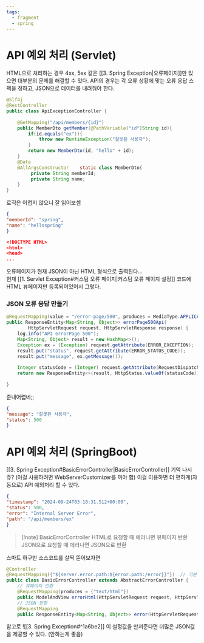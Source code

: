 ```yaml
---
tags:
  - fragment
  - spring
---
```

# API 예외 처리 (Servlet)

HTML으로 처리하는 경우 4xx, 5xx 같은 [[3. Spring Exception|오류페이지]]만 있으면 대부분의 문제를 해결할 수 있다.
API의 경우는 각 오류 상황에 맞는 오류 응답 스펙을 정하고, JSON으로 데이터를 내려줘야 한다.

```java
@Slf4j  
@RestController  
public class ApiExceptionController {  
  
    @GetMapping("/api/members/{id}")  
    public MemberDto getMember(@PathVariable("id")String id){  
        if(id.equals("ex")){  
            throw new RuntimeException("잘못된 사용자");  
        }        
        return new MemberDto(id, "hello" + id);  
    }  
    @Data  
    @AllArgsConstructor    static class MemberDto{  
         private String memberId;  
         private String name;  
    }
}
```
로직은 어렵지 않으니 잘 읽어보셈

```json title:"/api/members/spring"
{
"memberId": "spring",
"name": "hellospring"
}
```

```json title:"api/members/ex"
<!DOCTYPE HTML>
<html>
<head>
...
```
오류페이지가 현재 JSON이 아닌 HTML 형식으로 출력된다...   
현재 [[1. Servlet Exception#커스텀 오류 페이지|커스텀 오류 페이지 설정]] 코드에 HTML 뷰페이지만 등록되어있어서 그렇다.
### JSON 오류 응답 만들기
```java title:"ErrorPageController"
@RequestMapping(value = "/error-page/500", produces = MediaType.APPLICATION_JSON_VALUE)  
public ResponseEntity<Map<String, Object>> errorPage500Api(  
        HttpServletRequest request, HttpServletResponse response) {  
    log.info("API errorPage 500");  
    Map<String, Object> result = new HashMap<>();  
    Exception ex = (Exception) request.getAttribute(ERROR_EXCEPTION);  
    result.put("status", request.getAttribute(ERROR_STATUS_CODE));  
    result.put("message", ex.getMessage());  
  
    Integer statusCode = (Integer) request.getAttribute(RequestDispatcher.ERROR_STATUS_CODE);  
    return new ResponseEntity<>(result, HttpStatus.valueOf(statusCode));  
  
}
```
준내어렵네;;

```json title:"api/members/ex"
{
"message": "잘못된 사용자",
"status": 500
}
```


# API 예외 처리 (SpringBoot)
[[3. Spring Exception#BasicErrorController|BasicErrorController]] 기억 나시쥬? (이걸 사용하려면 WebServerCustomizer를 꺼야 함)
이걸 이용하면 더 편하게(자동으로) API 예외처리 할 수 있다.

```json title:"api/members/ex"
{
"timestamp": "2024-09-24T03:18:31.512+00:00",
"status": 500,
"error": "Internal Server Error",
"path": "/api/members/ex"
}
```

> [!note] BasicErrorController
> HTML로 요청할 때 에러나면 뷰페이지 반환
> JSON으로 요청할 때 에러나면 JSON으로 반환

스마트 하구만
소스코드를 살짝 뜯어보자면

```java
@Controller  
@RequestMapping({"${server.error.path:${error.path:/error}}"})  // 기본 경로
public class BasicErrorController extends AbstractErrorController {
	// 뷰페이지 반환
	@RequestMapping(produces = {"text/html"})  
	public ModelAndView errorHtml(HttpServletRequest request, HttpServletResponse response) {...}
	// JSON 반환
	@RequestMapping  
	public ResponseEntity<Map<String, Object>> error(HttpServletRequest request) {...}

```

참고로 
![[3. Spring Exception#^1a6be2]]
이 설정값을 만져준다면 더많은 JSON값을 제공할 수 있다. (안하는게 좋음)